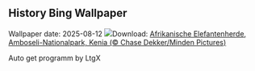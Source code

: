 ## History Bing Wallpaper
Wallpaper date: 2025-08-12
![](https://www.bing.com/th?id=OHR.KenyaElephants_DE-DE2871911456_UHD.jpg&w=1000)Download: [Afrikanische Elefantenherde, Amboseli-Nationalpark, Kenia (© Chase Dekker/Minden Pictures)](https://www.bing.com/th?id=OHR.KenyaElephants_DE-DE2871911456_UHD.jpg)

Auto get programm by LtgX
